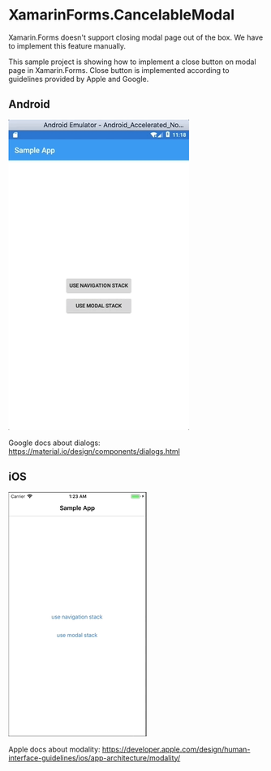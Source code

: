 # XamarinForms.CancelableModal

Xamarin.Forms doesn't support closing modal page out of the box. We have to implement this feature manually. 

This sample project is showing how to implement a close button on modal page in Xamarin.Forms. Close button is implemented according to guidelines provided by Apple and Google.

## Android

![alt text](docs/Android_demo.gif)

Google docs about dialogs:
https://material.io/design/components/dialogs.html

## iOS

![alt text](docs/iOS_demo.gif)

Apple docs about modality:
https://developer.apple.com/design/human-interface-guidelines/ios/app-architecture/modality/
